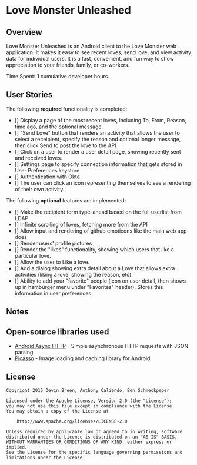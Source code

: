 # Love Monster Unleashed

## Overview

Love Monster Unleashed is an Android client to the Love Monster web
application. It makes it easy to see recent loves, send love, and view
activity data for individual users. It is a fast, convenient, and fun
way to show appreciation to your friends, family, or co-workers.

Time Spent: **1** cumulative developer hours.

## User Stories

The following **required** functionality is completed:

* [] Display a page of the most recent loves, including To, From,
  Reason, time ago, and the optional message.
* [] "Send Love" button that renders an activity that allows the user to
  select a receipient, specify the reason
and optional longer message, then click Send to post the love to the API 
* [] Click on a user to render a user detail page, showing recently sent
  and received loves.
* [] Settings page to specify connection information that gets stored in
  User Preferences keystore
* [] Authentication with Okta
* [] The user can click an icon representing themselves to see a
  rendering of their own activity.

The following **optional** features are implemented:
* [] Make the recipient form type-ahead based on the full userlist from LDAP
* [] Infinite scrolling of loves, fetching more from the API
* [] Allow input and rendering of github emoticons like the main web app does
* [] Render users' profile pictures
* [] Render the "likes" functionality, showing which users that like a particular love.
* [] Allow the user to Like a love.
* [] Add a dialog showing extra detail about a Love that allows extra activities (liking a love, showing the reason, etc)
* [] Ability to add your "favorite" people (icon on user detail, then shows up in hamburger menu under "Favorites" header). Stores this information in user preferences.

## Notes

## Open-source libraries used

- [Android Async HTTP](https://github.com/loopj/android-async-http) - Simple asynchronous HTTP requests with JSON parsing
- [Picasso](http://square.github.io/picasso/) - Image loading and caching library for Android

## License

    Copyright 2015 Devin Breen, Anthony Caliendo, Ben Schmeckpeper

    Licensed under the Apache License, Version 2.0 (the "License");
    you may not use this file except in compliance with the License.
    You may obtain a copy of the License at

        http://www.apache.org/licenses/LICENSE-2.0

    Unless required by applicable law or agreed to in writing, software
    distributed under the License is distributed on an "AS IS" BASIS,
    WITHOUT WARRANTIES OR CONDITIONS OF ANY KIND, either express or implied.
    See the License for the specific language governing permissions and
    limitations under the License.
